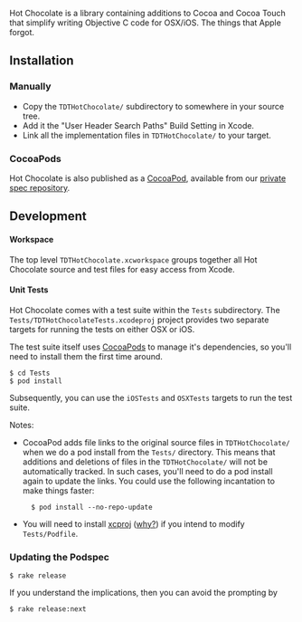 Hot Chocolate is a library containing additions to Cocoa and Cocoa Touch that
simplify writing Objective C code for OSX/iOS. The things that Apple forgot.

## Installation

### Manually

* Copy the `TDTHotChocolate/` subdirectory to somewhere in your source tree.
* Add it the "User Header Search Paths" Build Setting in Xcode.
* Link all the implementation files in `TDTHotChocolate/` to your target.

### CocoaPods

Hot Chocolate is also published as a [CocoaPod][CocoaPods], available from our
[private spec repository][private-spec-repo].

## Development

#### Workspace

The top level `TDTHotChocolate.xcworkspace` groups together all Hot Chocolate
source and test files for easy access from Xcode.

#### Unit Tests

Hot Chocolate comes with a test suite within the `Tests` subdirectory. The
`Tests/TDTHotChocolateTests.xcodeproj` project provides two separate targets
for running the tests on either OSX or iOS.

The test suite itself uses [CocoaPods] to manage it's dependencies, so you'll
need to install them the first time around.

    $ cd Tests
    $ pod install

Subsequently, you can use the `iOSTests` and `OSXTests` targets to run the
test suite.

Notes:

* CocoaPod adds file links to the original source files in `TDTHotChocolate/`
when we do a pod install from the `Tests/` directory. This means that additions
and deletions of files in the `TDTHotChocolate/` will not be automatically
tracked. In such cases, you'll need to do a pod install again to update the
links. You could use the following incantation to make things faster:

        $ pod install --no-repo-update

* You will need to install [xcproj] \([why?][whyxcproj]) if you intend to
modify `Tests/Podfile`.

### Updating the Podspec

    $ rake release

If you understand the implications, then you can avoid the prompting by

    $ rake release:next

[CocoaPods]: http://cocoapods.org/
[private-spec-repo]: https://github.com/talk-to/private-cocoapod-specs
[xcproj]: https://github.com/0xced/xcproj
[whyxcproj]: https://github.com/CocoaPods/CocoaPods/wiki/Generate-ASCII-format-xcodeproj
